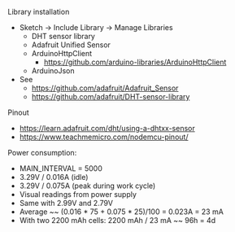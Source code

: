 
Library installation

- Sketch -> Include Library -> Manage Libraries
  - DHT sensor library
  - Adafruit Unified Sensor
  - ArduinoHttpClient
    - https://github.com/arduino-libraries/ArduinoHttpClient
  - ArduinoJson
- See
  - https://github.com/adafruit/Adafruit_Sensor
  - https://github.com/adafruit/DHT-sensor-library

Pinout
- https://learn.adafruit.com/dht/using-a-dhtxx-sensor
- https://www.teachmemicro.com/nodemcu-pinout/

Power consumption:
- MAIN_INTERVAL = 5000
- 3.29V / 0.016A (idle)
- 3.29V / 0.075A (peak during work cycle)
- Visual readings from power supply
- Same with 2.99V and 2.79V
- Average ~~ (0.016 * 75 + 0.075 * 25)/100 = 0.023A = 23 mA
- With two 2200 mAh cells: 2200 mAh / 23 mA ~~ 96h = 4d

